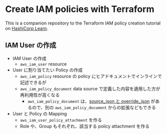 # Create IAM policies with Terraform

This is a companion repository to the Terraform IAM policy creation tutorial on [HashiCorp Learn](https://learn.hashicorp.com/tutorials/terraform/aws-iam-policy).

## IAM User の作成

- IAM User の作成
  - `aws_iam_user` resource
- User に割り当てたい Policy の作成
  - `aws_iam_policy` resource の policy にヒアドキュメントでインラインで記述できるが
  - `aws_iam_policy_document` data source で定義した内容を適用した方が再利用性が高くなる
    - `aws_iam_policy_document` は、[source_json と override_json](https://registry.terraform.io/providers/hashicorp/aws/latest/docs/data-sources/iam_policy_document#example-with-source-and-override) があるので、別の `aws_iam_policy_document` からの拡張などもできる
- User と Policy の Mapping
  - `aws_iam_user_policy_attachment` を作る
  - Role や、Group もそれぞれ、該当する policy attachment を作る


